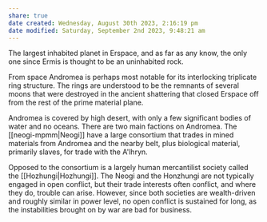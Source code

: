 ```yaml
---
share: true
date created: Wednesday, August 30th 2023, 2:16:19 pm
date modified: Saturday, September 2nd 2023, 9:48:21 am
---
```


The largest inhabited planet in Erspace, and as far as any know, the only one since Ermis is thought to be an uninhabited rock. 

From space Andromea is perhaps most notable for its interlocking triplicate ring structure. The rings are understood to be the remnants of several moons that were destroyed in the ancient shattering that closed Erspace off from the rest of the prime material plane. 

Andromea is covered by high desert, with only a few significant bodies of water and no oceans. There are two main factions on Andromea. The [[neogi-mpmm|Neogi]] have a large consortium that trades in mined materials from Andromea and the nearby belt, plus biological material, primarily slaves, for trade with the A'lhryn. 

Opposed to the consortium is a largely human mercantilist society called the [[Hozhungi|Hozhungi]].  The Neogi and the Honzhungi are not typically engaged in open conflict, but their trade interests often conflict, and where they do, trouble can arise. However, since both societies are wealth-driven and roughly similar in power level, no open conflict is sustained for long, as the instabilities brought on by war are bad for business. 